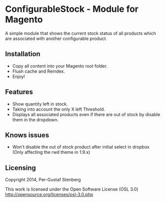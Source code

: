ConfigurableStock - Module for Magento
==================================
A simple module that shows the current stock status of all products which are associated with another configurable product.

Installation
-----------------------------------------------------
- Copy all content into your Magento root folder.
- Flush cache and Reindex.
- Enjoy!

Features
-----------------------------------------------------
- Show quantity left in stock.
- Taking into account the only X left Threshold.
- Displays all associated products even if there are out of stock by disable them in the dropdown.

Knows issues
-----------------------------------------------------
- Won't disable the out of stock product after initial select in dropbox (Only affecting the rwd theme in 1.9.x)

Licensing
---------------------------

Copyright 2014, Per-Gustaf Stenberg

This work is licensed under the Open Software License (OSL 3.0)
http://opensource.org/licenses/osl-3.0.php






